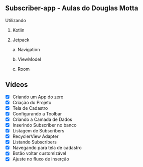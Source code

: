 ## Subscriber-app - Aulas do Douglas Motta
Utilizando
  1. Kotlin
  2. Jetpack
  
      a. Navigation

      b. ViewModel

      c. Room
      
## Vídeos
- [X] Criando um App do zero
- [X] Criação do Projeto
- [X] Tela de Cadastro
- [X] Configurando a Toolbar
- [X] Criando a Camada de Dados
- [X] Inserindo Subscriber no banco
- [X] Listagem de Subscribers
- [X] RecyclerView Adapter
- [X] Listando Subscribers
- [X] Navegando para tela de cadastro
- [X] Botão voltar customizável
- [X] Ajuste no fluxo de inserção
